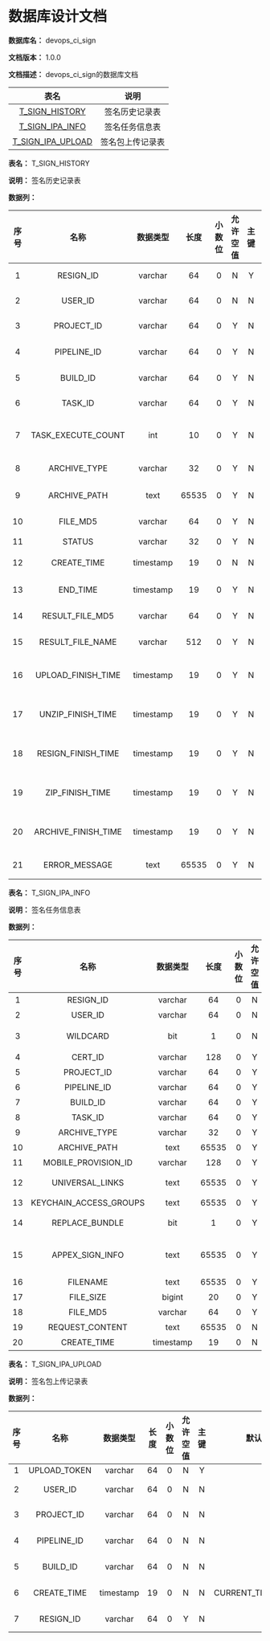 # 数据库设计文档

**数据库名：** devops_ci_sign

**文档版本：** 1.0.0

**文档描述：** devops_ci_sign的数据库文档

| 表名                  | 说明       |
| :---: | :---: |
| [T_SIGN_HISTORY](#T_SIGN_HISTORY) | 签名历史记录表 |
| [T_SIGN_IPA_INFO](#T_SIGN_IPA_INFO) | 签名任务信息表 |
| [T_SIGN_IPA_UPLOAD](#T_SIGN_IPA_UPLOAD) | 签名包上传记录表 |

**表名：** <a id="T_SIGN_HISTORY">T_SIGN_HISTORY</a>

**说明：** 签名历史记录表

**数据列：**

| 序号 | 名称 | 数据类型 |  长度  | 小数位 | 允许空值 | 主键 | 默认值 | 说明 |
| :---: | :---: | :---: | :---: | :---: | :---: | :---: | :---: | :---: |
|  1   | RESIGN_ID |   varchar   | 64 |   0    |    N     |  Y   |       | 签名ID  |
|  2   | USER_ID |   varchar   | 64 |   0    |    N     |  N   |   system    | 用户ID  |
|  3   | PROJECT_ID |   varchar   | 64 |   0    |    Y     |  N   |       | 项目ID  |
|  4   | PIPELINE_ID |   varchar   | 64 |   0    |    Y     |  N   |       | 流水线ID  |
|  5   | BUILD_ID |   varchar   | 64 |   0    |    Y     |  N   |       | 构建ID  |
|  6   | TASK_ID |   varchar   | 64 |   0    |    Y     |  N   |       | 任务ID  |
|  7   | TASK_EXECUTE_COUNT |   int   | 10 |   0    |    Y     |  N   |       | 任务执行计数  |
|  8   | ARCHIVE_TYPE |   varchar   | 32 |   0    |    Y     |  N   |       | 归档类型  |
|  9   | ARCHIVE_PATH |   text   | 65535 |   0    |    Y     |  N   |       | 归档路径  |
|  10   | FILE_MD5 |   varchar   | 64 |   0    |    Y     |  N   |       | 文件MD5  |
|  11   | STATUS |   varchar   | 32 |   0    |    Y     |  N   |       | 状态  |
|  12   | CREATE_TIME |   timestamp   | 19 |   0    |    N     |  N   |   CURRENT_TIMESTAMP    | 创建时间  |
|  13   | END_TIME |   timestamp   | 19 |   0    |    Y     |  N   |       | 结束时间  |
|  14   | RESULT_FILE_MD5 |   varchar   | 64 |   0    |    Y     |  N   |       | 文件MD5  |
|  15   | RESULT_FILE_NAME |   varchar   | 512 |   0    |    Y     |  N   |       | 文件名称  |
|  16   | UPLOAD_FINISH_TIME |   timestamp   | 19 |   0    |    Y     |  N   |       | 上传完成时间  |
|  17   | UNZIP_FINISH_TIME |   timestamp   | 19 |   0    |    Y     |  N   |       | 解压完成时间  |
|  18   | RESIGN_FINISH_TIME |   timestamp   | 19 |   0    |    Y     |  N   |       | 签名完成时间  |
|  19   | ZIP_FINISH_TIME |   timestamp   | 19 |   0    |    Y     |  N   |       | 打包完成时间  |
|  20   | ARCHIVE_FINISH_TIME |   timestamp   | 19 |   0    |    Y     |  N   |       | 归档完成时间  |
|  21   | ERROR_MESSAGE |   text   | 65535 |   0    |    Y     |  N   |       | 错误信息  |

**表名：** <a id="T_SIGN_IPA_INFO">T_SIGN_IPA_INFO</a>

**说明：** 签名任务信息表

**数据列：**

| 序号 | 名称 | 数据类型 |  长度  | 小数位 | 允许空值 | 主键 | 默认值 | 说明 |
| :---: | :---: | :---: | :---: | :---: | :---: | :---: | :---: | :---: |
|  1   | RESIGN_ID |   varchar   | 64 |   0    |    N     |  Y   |       | 签名ID  |
|  2   | USER_ID |   varchar   | 64 |   0    |    N     |  N   |       | 用户ID  |
|  3   | WILDCARD |   bit   | 1 |   0    |    N     |  N   |       | 是否采用通配符重签  |
|  4   | CERT_ID |   varchar   | 128 |   0    |    Y     |  N   |       | 证书ID  |
|  5   | PROJECT_ID |   varchar   | 64 |   0    |    Y     |  N   |       | 项目ID  |
|  6   | PIPELINE_ID |   varchar   | 64 |   0    |    Y     |  N   |       | 流水线ID  |
|  7   | BUILD_ID |   varchar   | 64 |   0    |    Y     |  N   |       | 构建ID  |
|  8   | TASK_ID |   varchar   | 64 |   0    |    Y     |  N   |       | 任务ID  |
|  9   | ARCHIVE_TYPE |   varchar   | 32 |   0    |    Y     |  N   |       | 归档类型  |
|  10   | ARCHIVE_PATH |   text   | 65535 |   0    |    Y     |  N   |       | 归档路径  |
|  11   | MOBILE_PROVISION_ID |   varchar   | 128 |   0    |    Y     |  N   |       | 移动设备ID  |
|  12   | UNIVERSAL_LINKS |   text   | 65535 |   0    |    Y     |  N   |       | UniversalLink的设置  |
|  13   | KEYCHAIN_ACCESS_GROUPS |   text   | 65535 |   0    |    Y     |  N   |       | 钥匙串访问组  |
|  14   | REPLACE_BUNDLE |   bit   | 1 |   0    |    Y     |  N   |       | 是否替换bundleId  |
|  15   | APPEX_SIGN_INFO |   text   | 65535 |   0    |    Y     |  N   |       | 拓展应用名和对应的描述文件ID  |
|  16   | FILENAME |   text   | 65535 |   0    |    Y     |  N   |       | 文件名称  |
|  17   | FILE_SIZE |   bigint   | 20 |   0    |    Y     |  N   |       | 文件大小  |
|  18   | FILE_MD5 |   varchar   | 64 |   0    |    Y     |  N   |       | 文件MD5  |
|  19   | REQUEST_CONTENT |   text   | 65535 |   0    |    N     |  N   |       | 事件内容  |
|  20   | CREATE_TIME |   timestamp   | 19 |   0    |    N     |  N   |   CURRENT_TIMESTAMP    | 创建时间  |

**表名：** <a id="T_SIGN_IPA_UPLOAD">T_SIGN_IPA_UPLOAD</a>

**说明：** 签名包上传记录表

**数据列：**

| 序号 | 名称 | 数据类型 |  长度  | 小数位 | 允许空值 | 主键 | 默认值 | 说明 |
| :---: | :---: | :---: | :---: | :---: | :---: | :---: | :---: | :---: |
|  1   | UPLOAD_TOKEN |   varchar   | 64 |   0    |    N     |  Y   |       | token  |
|  2   | USER_ID |   varchar   | 64 |   0    |    N     |  N   |       | 用户ID  |
|  3   | PROJECT_ID |   varchar   | 64 |   0    |    N     |  N   |       | 项目ID  |
|  4   | PIPELINE_ID |   varchar   | 64 |   0    |    N     |  N   |       | 流水线ID  |
|  5   | BUILD_ID |   varchar   | 64 |   0    |    N     |  N   |       | 构建ID  |
|  6   | CREATE_TIME |   timestamp   | 19 |   0    |    N     |  N   |   CURRENT_TIMESTAMP    | 创建时间  |
|  7   | RESIGN_ID |   varchar   | 64 |   0    |    Y     |  N   |       | 签名ID  |
